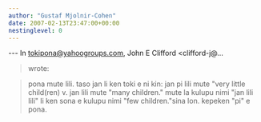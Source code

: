 ```yaml
---
author: "Gustaf Mjolnir-Cohen"
date: 2007-02-13T23:47:00+00:00
nestinglevel: 0
---
```

\---
 In [tokipona@yahoogroups.com](mailto://tokipona@yahoogroups.com), John E Clifford <clifford-j@...
> wrote:

> pona mute lili. taso jan li ken toki e ni kin: jan pi lili mute "very
>little child(ren) v. jan lili mute "many children." mute la kulupu
> nimi "jan lili lili" li ken sona e kulupu nimi "few children."sina lon. kepeken "pi" e pona.